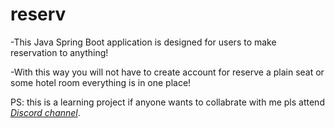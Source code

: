 # reserv

-This Java Spring Boot application is designed for users to make reservation to anything!

-With this way you will not have to create account for reserve a plain seat or some hotel room everything is in one place!

PS: this is a learning project if anyone wants to collabrate with me pls attend *[Discord channel](https://discord.gg/CrdZEwQe)*.
